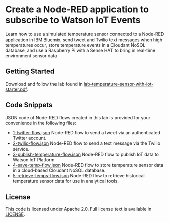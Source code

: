 # Create a Node-RED application to subscribe to Watson IoT Events

Learn how to use a simulated temperature sensor connected to a Node-RED application in IBM Bluemix, send tweet and Twilio text messages when high temperatures occur, store temperature events in a Cloudant NoSQL database, and use a Raspberry Pi with a Sense HAT to bring in real-time environment sensor data.

## Getting Started

Download and follow the lab found in [lab-temperature-sensor-with-iot-starter.pdf](https://github.com/jeancarl/node-red-labs/blob/master/lab-sense-hat/iot-starter/lab-sense-hat-iot-starter.pdf).

## Code Snippets

JSON code of Node-RED flows created in this lab is provided for your convenience in the following files:

* [1-twitter-flow.json](https://github.com/jeancarl/node-red-labs/blob/master/lab-sense-hat/iot-starter/code/1-twitter-flow.json) Node-RED flow to send a tweet via an authenticated Twitter account.
* [2-twilio-flow.json](https://github.com/jeancarl/node-red-labs/tree/master/lab-sense-hat/iot-starter/code/2-twilio-flow.json) Node-RED flow to send a text message via the Twilio service.
* [3-publish-temperature-flow.json](https://github.com/jeancarl/node-red-labs/tree/master/lab-sense-hat/iot-starter/code/3-publish-temperature-flow.json) Node-RED flow to publish IoT data to Watson IoT Platform
* [4-save-temp-flow.json](https://github.com/jeancarl/node-red-labs/tree/master/lab-sense-hat/iot-starter/code/4-save-temp-flow.json) Node-RED flow to store temperature sensor data in a cloud-based Cloudant NoSQL database.
* [5-retrieve-temps-flow.json](https://github.com/jeancarl/node-red-labs/tree/master/lab-sense-hat/iot-starter/code/5-retrieve-temps-flow.json) Node-RED flow to retrieve historical temperature sensor data for use in analytical tools.

## License

This code is licensed under Apache 2.0. Full license text is available in [LICENSE](https://github.com/jeancarl/node-red-labs/tree/master/lab-sense-hat/LICENSE).
